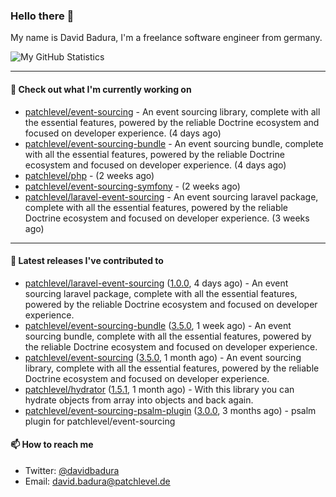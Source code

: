 ### Hello there 👋

My name is David Badura, I'm a freelance software engineer from germany.

![My GitHub Statistics](https://github-readme-stats.vercel.app/api?username=DavidBadura&show_icons=true&count_private=true&hide_title=true)

---

#### 👷 Check out what I'm currently working on

- [patchlevel/event-sourcing](https://github.com/patchlevel/event-sourcing) - An event sourcing library, complete with all the essential features,  powered by the reliable Doctrine ecosystem and focused on developer experience. (4 days ago)
- [patchlevel/event-sourcing-bundle](https://github.com/patchlevel/event-sourcing-bundle) - An event sourcing bundle, complete with all the essential features, powered by the reliable Doctrine ecosystem and focused on developer experience. (4 days ago)
- [patchlevel/php](https://github.com/patchlevel/php) -  (2 weeks ago)
- [patchlevel/event-sourcing-symfony](https://github.com/patchlevel/event-sourcing-symfony) -  (2 weeks ago)
- [patchlevel/laravel-event-sourcing](https://github.com/patchlevel/laravel-event-sourcing) - An event sourcing laravel package, complete with all the essential features, powered by the reliable Doctrine ecosystem and focused on developer experience. (3 weeks ago)

---

#### 🔭 Latest releases I've contributed to

- [patchlevel/laravel-event-sourcing](https://github.com/patchlevel/laravel-event-sourcing) ([1.0.0](https://github.com/patchlevel/laravel-event-sourcing/releases/tag/1.0.0), 4 days ago) - An event sourcing laravel package, complete with all the essential features, powered by the reliable Doctrine ecosystem and focused on developer experience.
- [patchlevel/event-sourcing-bundle](https://github.com/patchlevel/event-sourcing-bundle) ([3.5.0](https://github.com/patchlevel/event-sourcing-bundle/releases/tag/3.5.0), 1 week ago) - An event sourcing bundle, complete with all the essential features, powered by the reliable Doctrine ecosystem and focused on developer experience.
- [patchlevel/event-sourcing](https://github.com/patchlevel/event-sourcing) ([3.5.0](https://github.com/patchlevel/event-sourcing/releases/tag/3.5.0), 1 month ago) - An event sourcing library, complete with all the essential features,  powered by the reliable Doctrine ecosystem and focused on developer experience.
- [patchlevel/hydrator](https://github.com/patchlevel/hydrator) ([1.5.1](https://github.com/patchlevel/hydrator/releases/tag/1.5.1), 1 month ago) - With this library you can hydrate objects from array into objects and back again. 
- [patchlevel/event-sourcing-psalm-plugin](https://github.com/patchlevel/event-sourcing-psalm-plugin) ([3.0.0](https://github.com/patchlevel/event-sourcing-psalm-plugin/releases/tag/3.0.0), 3 months ago) - psalm plugin for patchlevel/event-sourcing

#### 📫 How to reach me

- Twitter: [@davidbadura](https://twitter.com/davidbadura)
- Email: [david.badura@patchlevel.de](mailto:david.badura@patchlevel.de)